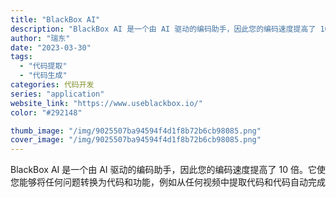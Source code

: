 ```yaml
---
title: "BlackBox AI"
description: "BlackBox AI 是一个由 AI 驱动的编码助手，因此您的编码速度提高了 10 倍。它使您能够将任何问题转换为代码"
author: "瑞东"
date: "2023-03-30"
tags:
  - "代码提取"
  - "代码生成"
categories: 代码开发
series: "application"
website_link: "https://www.useblackbox.io/"
color: "#292148"

thumb_image: "/img/9025507ba94594f4d1f8b72b6cb98085.png"
cover_image: "/img/9025507ba94594f4d1f8b72b6cb98085.png"
---
```


BlackBox AI 是一个由 AI 驱动的编码助手，因此您的编码速度提高了 10 倍。它使您能够将任何问题转换为代码和功能，例如从任何视频中提取代码和代码自动完成